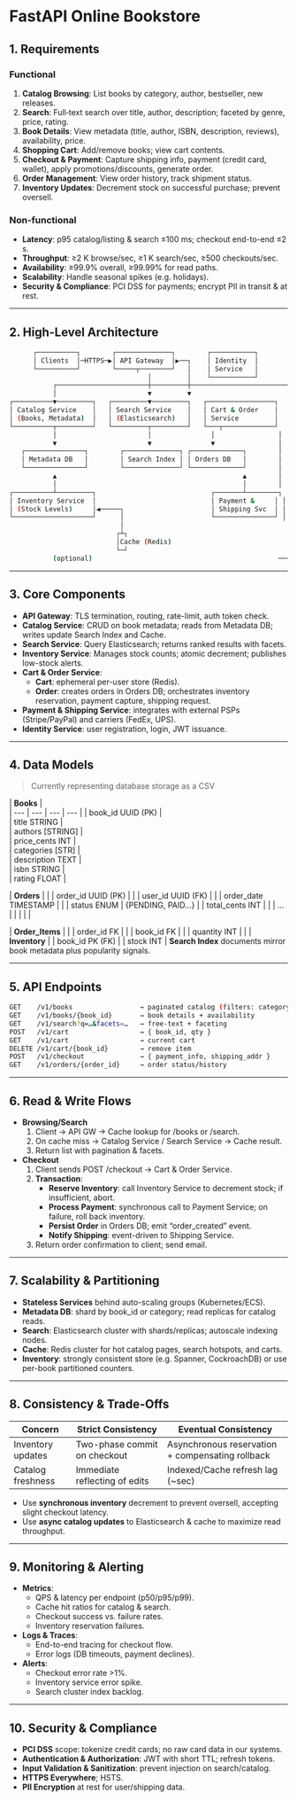 # FastAPI Online Bookstore

## **1. Requirements**

### **Functional**
   
1. **Catalog Browsing**: List books by category, author, bestseller, new releases.
2. **Search**: Full‐text search over title, author, description; faceted by genre, price, rating.
3. **Book Details**: View metadata (title, author, ISBN, description, reviews), availability, price.
4. **Shopping Cart**: Add/remove books; view cart contents.
5. **Checkout & Payment**: Capture shipping info, payment (credit card, wallet), apply promotions/discounts, generate order.
6. **Order Management**: View order history, track shipment status.
7. **Inventory Updates**: Decrement stock on successful purchase; prevent oversell.

### **Non-functional**

- **Latency**: p95 catalog/listing & search ≤100 ms; checkout end-to-end ≤2 s.
- **Throughput**: ≥2 K browse/sec, ≥1 K search/sec, ≥500 checkouts/sec.
- **Availability**: ≥99.9% overall, ≥99.99% for read paths.
- **Scalability**: Handle seasonal spikes (e.g. holidays).
- **Security & Compliance**: PCI DSS for payments; encrypt PII in transit & at rest.

---

## **2. High-Level Architecture**

```bash
      ┌──────────┐        ┌──────────────┐        ┌───────────┐
      │ Clients  │─HTTPS─▶│ API Gateway  │▶──┐    │ Identity  │
      └──────────┘        └─────┬────────┘   │    │ Service   │
                                   │         │    └───────────┘
           ┌───────────────────────┼─────────┼────────────────────────┐
           │                       ▼         ▼                        │
┌──────────▼─────────┐   ┌─────────▼─────────┐   ┌─────────────────┐  │
│ Catalog Service    │   │ Search Service    │   │ Cart & Order    │  │
│ (Books, Metadata)  │   │ (Elasticsearch)   │   │ Service         │  │
└──────────┬─────────┘   └─────────┬─────────┘   └───┬─────────────┘  │
           │                       │               │                │
           ▼                       ▼               ▼                │
   ┌───────────────┐        ┌──────────────┐ ┌─────────────┐        │
   │ Metadata DB   │        │ Search Index │ │ Orders DB   │        │
   └───────────────┘        └──────────────┘ └─────────────┘        │
           ▲                                               ▲        │
           │                                               │        │
┌──────────┴─────────┐                             ┌───────┴────────┐ │
│ Inventory Service  │                             │ Payment &     │ │
│ (Stock Levels)     │◀─────┐                      │ Shipping Svc  │ │
└────────────────────┘      │                      └───────────────┘ │
                            │                                         │
                           ┌┴┐                                        │
                           │Cache (Redis)                             │
                           └─┘                                        │
           (optional)                                               ──┘
```

---

## **3. Core Components**

- **API Gateway**: TLS termination, routing, rate-limit, auth token check.
- **Catalog Service**: CRUD on book metadata; reads from Metadata DB; writes update Search Index and Cache.
- **Search Service**: Query Elasticsearch; returns ranked results with facets.
- **Inventory Service**: Manages stock counts; atomic decrement; publishes low-stock alerts.
- **Cart & Order Service**:
  - **Cart**: ephemeral per-user store (Redis).
  - **Order**: creates orders in Orders DB; orchestrates inventory reservation, payment capture, shipping request.
- **Payment & Shipping Service**: integrates with external PSPs (Stripe/PayPal) and carriers (FedEx, UPS).
- **Identity Service**: user registration, login, JWT issuance.

---

## **4. Data Models**

> Currently representing database storage as a CSV

| **Books** |  
| --- | --- | --- | --- |
| book_id UUID (PK) |  
| title STRING |  
| authors [STRING] |  
| price_cents INT |  
| categories [STR] |  
| description TEXT |  
| isbn STRING |  
| rating FLOAT |  

| **Orders** |  |
| order_id UUID (PK) |  |
| user_id UUID (FK) |  |
| order_date TIMESTAMP |  |
| status ENUM | {PENDING, PAID…} |
| total_cents INT |  |
| … |  |
|  |  |

| **Order_Items** |  |
  | order_id FK |  |
  | book_id FK |  |
 | quantity INT |  |
| **Inventory** |
| book_id PK (FK) |
| stock INT | 
**Search Index** documents mirror book metadata plus popularity signals.

---

## **5. API Endpoints**

```bash
GET    /v1/books                 → paginated catalog (filters: category, author)
GET    /v1/books/{book_id}       → book details + availability
GET    /v1/search?q=…&facets=…   → free-text + faceting
POST   /v1/cart                  → { book_id, qty }
GET    /v1/cart                  → current cart
DELETE /v1/cart/{book_id}        → remove item
POST   /v1/checkout              → { payment_info, shipping_addr }
GET    /v1/orders/{order_id}     → order status/history
```

---

## **6. Read & Write Flows**

- **Browsing/Search**
    1. Client → API GW → Cache lookup for /books or /search.
    2. On cache miss → Catalog Service / Search Service → Cache result.
    3. Return list with pagination & facets.
- **Checkout**
    1. Client sends POST /checkout → Cart & Order Service.
    2. **Transaction**:
        - **Reserve Inventory**: call Inventory Service to decrement stock; if insufficient, abort.
        - **Process Payment**: synchronous call to Payment Service; on failure, roll back inventory.
        - **Persist Order** in Orders DB; emit “order_created” event.
        - **Notify Shipping**: event-driven to Shipping Service.
    3. Return order confirmation to client; send email.

---

## **7. Scalability & Partitioning**

- **Stateless Services** behind auto-scaling groups (Kubernetes/ECS).
- **Metadata DB**: shard by book_id or category; read replicas for catalog reads.
- **Search**: Elasticsearch cluster with shards/replicas; autoscale indexing nodes.
- **Cache**: Redis cluster for hot catalog pages, search hotspots, and carts.
- **Inventory**: strongly consistent store (e.g. Spanner, CockroachDB) or use per-book partitioned counters.

---

## **8. Consistency & Trade-Offs**

| **Concern** | **Strict Consistency** | **Eventual Consistency** |
| --- | --- | --- |
| Inventory updates | Two-phase commit on checkout | Asynchronous reservation + compensating rollback |
| Catalog freshness | Immediate reflecting of edits | Indexed/Cache refresh lag (~sec) |
- Use **synchronous inventory** decrement to prevent oversell, accepting slight checkout latency.
- Use **async catalog updates** to Elasticsearch & cache to maximize read throughput.

---

## **9. Monitoring & Alerting**

- **Metrics**:
  - QPS & latency per endpoint (p50/p95/p99).
  - Cache hit ratios for catalog & search.
  - Checkout success vs. failure rates.
  - Inventory reservation failures.
- **Logs & Traces**:
  - End-to-end tracing for checkout flow.
  - Error logs (DB timeouts, payment declines).
- **Alerts**:
  - Checkout error rate >1%.
  - Inventory service error spike.
  - Search cluster index backlog.

---

## **10. Security & Compliance**

- **PCI DSS** scope: tokenize credit cards; no raw card data in our systems.
- **Authentication & Authorization**: JWT with short TTL; refresh tokens.
- **Input Validation & Sanitization**: prevent injection on search/catalog.
- **HTTPS Everywhere**; HSTS.
- **PII Encryption** at rest for user/shipping data.

